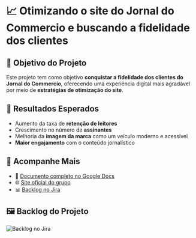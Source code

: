# 📈 Otimizando o site do Jornal do Commercio e buscando a fidelidade dos clientes  

## 🎯 Objetivo do Projeto  
Este projeto tem como objetivo **conquistar a fidelidade dos clientes do Jornal do Commercio**, oferecendo uma experiência digital mais agradável por meio de **estratégias de otimização do site**.  

## 📌 Resultados Esperados  
- Aumento da taxa de **retenção de leitores**  
- Crescimento no número de **assinantes**  
- Melhoria da **imagem da marca** como um veículo moderno e acessível  
- **Maior engajamento** com o conteúdo jornalístico  

## 🔗 Acompanhe Mais  
- 📄 [Documento completo no Google Docs](https://docs.google.com/document/d/1dRo1rZinYxXtpklP78JwofUMNUwflzO9PsG-q0wJt4M/edit?tab=t.0)  
- 🌐 [Site oficial do grupo](https://sites.google.com/cesar.school/g11/home)  
- 📊 [Backlog no Jira](https://cesar-team-ir3dm8h6.atlassian.net/jira/software/projects/G1P/boards/67/backlog?atlOrigin=eyJpIjoiZGRkZDdlZmMzODQxNDkzYThmMjQyNjUyN2VjNmQyMjkiLCJwIjoiaiJ9)  

## 🖼️ Backlog do Projeto  
![Backlog no Jira](./2b4ad2d2-96f7-4e22-ae00-57f02ce8564e.png)  


